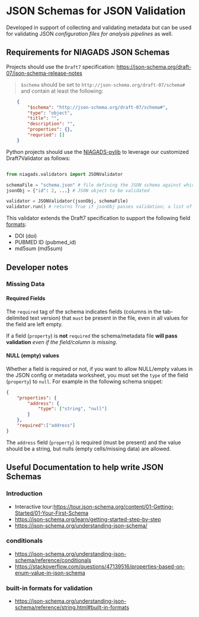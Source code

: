 # JSON Schemas for JSON Validation

Developed in support of collecting and validating metadata but can be used for validating JSON _configuration files for analysis pipelines_ as well.

## Requirements for NIAGADS JSON Schemas

Projects should use the `Draft7` specification: https://json-schema.org/draft-07/json-schema-release-notes

> `$schema` should be set to `http://json-schema.org/draft-07/schema#` and contain at least the following:

```json
    {
        "$schema": "http://json-schema.org/draft-07/schema#",
        "type": "object",
        "title": "",
        "description": "",
        "properties": {},
        "requried": []
    }
```

Python projects should use the [NIAGADS-pylib](https://github.com/NIAGADS/niagads-pylib.git) to leverage our customized Draft7Validator as follows:

```python

from niagads.validators import JSONValidator

schemaFile = "schema.json" # file defining the JSON schema against which the JSON is to be validated
jsonObj = {"id": 2, ...} # JSON object to be validated

validator = JSONValidator(jsonObj, schemaFile)
validator.run() # returns True if jsonObj passes validation; a list of ValidationErrors otherwise

```

This validator extends the Draft7 specification to support the following field [formats](#built-in-formats-for-validation):

* DOI (doi)
* PUBMED ID (pubmed_id)
* md5sum (md5sum)

## Developer notes

### Missing Data

#### Required Fields

The `required` tag of the schema indicates fields (columns in the tab-delimited text version) that `must` be present in the file, even in all values for the field are left empty.

If a field (`property`) is **not** `required` the schema/metadata file **will pass validation** _even if the field/column is missing_.

#### NULL (empty) values

Whether a field is required or not, if you want to allow NULL/empty values in the JSON config or metadata worksheet, you must set the `type` of the field (`property`) to `null`.  For example in the following schema snippet:

```json
{
    "properties": {
        "address": {
            "type": ["string", "null"]
        }
    },
    "required":["address"]
}
```

The `address` field (`property`) is required (must be present) and the value should be a string, but nulls (empty cells/missing data) are allowed.  

## Useful Documentation to help write JSON Schemas

### Introduction

* Interactive tour:<https://tour.json-schema.org/content/01-Getting-Started/01-Your-First-Schema>
* <https://json-schema.org/learn/getting-started-step-by-step>
* <https://json-schema.org/understanding-json-schema/>

### conditionals

* <https://json-schema.org/understanding-json-schema/reference/conditionals>
* <https://stackoverflow.com/questions/47139516/properties-based-on-enum-value-in-json-schema>

### built-in formats for validation

* <https://json-schema.org/understanding-json-schema/reference/string.html#built-in-formats>

